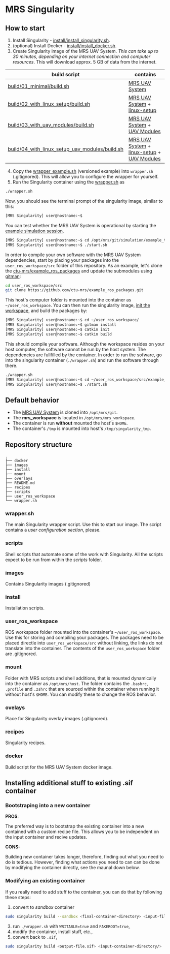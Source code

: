 # MRS Singularity

## How to start

1. Install Singularity - [install/install_singularity.sh](./install/install_singularity.sh).
2. (optional) Install Docker - [install/install_docker.sh](./install/install_docker.sh).
3. Create Singularity image of the MRS UAV System. _This can take up to 30 minutes, depending on your internet connection and computer resources_. This will download approx. 5 GB of data from the internet.

| **build script**                                                                                 | **contains**                                                                                                                                                                   |
|--------------------------------------------------------------------------------------------------|--------------------------------------------------------------------------------------------------------------------------------------------------------------------------------|
| [build/01_minimal/build.sh](build/01_minimal/build.sh)                                           | [MRS UAV System](https://github.com/ctu-mrs/mrs_uav_system)                                                                                                                    |
| [build/02_with_linux_setup/build.sh](build/02_with_linux_setup/build.sh)                         | [MRS UAV System](https://github.com/ctu-mrs/mrs_uav_system) + [linux-setup](https://github.com/klaxalk/linux-setup)                                                            |
| [build/03_with_uav_modules/build.sh](build/03_with_uav_modules/build.sh)                         | [MRS UAV System](https://github.com/ctu-mrs/mrs_uav_system) + [UAV Modules](https://github.com/ctu-mrs/uav_modules)                                                            |
| [build/04_with_linux_setup_uav_modules/build.sh](build/04_with_linux_setup_uav_modules/build.sh) | [MRS UAV System](https://github.com/ctu-mrs/mrs_uav_system) + [linux-setup](https://github.com/klaxalk/linux-setup) + [UAV Modules](https://github.com/ctu-mrs/uav_modules)    |

4. Copy the [wrapper_example.sh](./wrapper_example.sh) (versioned example) into `wrapper.sh` (.gitignored). This will allow you to configure the wrapper for yourself.
5. Run the Singularity container using the [wrapper.sh](./wrapper.sh) as
```bash
./wrapper.sh
```

Now, you should see the terminal prompt of the singularity image, similar to this:
```bash
[MRS Singularity] user@hostname:~$
```

You can test whether the MRS UAV System is operational by starting the [example simulation session](https://ctu-mrs.github.io/docs/simulation/howto.html).
```bash
[MRS Singularity] user@hostname:~$ cd /opt/mrs/git/simulation/example_tmux_scripts/one_drone_gps
[MRS Singularity] user@hostname:~$ ./start.sh
```

In order to compile your own software with the MRS UAV System dependencies, start by placing your packages into the `user_ros_workspace/src` folder of this repository.
As an example, let's clone the [ctu-mrs/example_ros_packages](https://github.com/ctu-mrs/example_ros_packages) and update the submodules using [gitman](https://ctu-mrs.github.io/docs/software/gitman.html):
```bash
cd user_ros_workspace/src
git clone https://github.com/ctu-mrs/example_ros_packages.git
```
This host's computer folder is mounted into the container as `~/user_ros_workspace`.
You can then run the singularity image, [init the workspace](https://ctu-mrs.github.io/docs/software/catkin/managing_workspaces/managing_workspaces.html), and build the packages by:
```bash
[MRS Singularity] user@hostname:~$ cd ~/user_ros_workspace/
[MRS Singularity] user@hostname:~$ gitman install
[MRS Singularity] user@hostname:~$ catkin init
[MRS Singularity] user@hostname:~$ catkin build
```
This should compile your software.
Although the workspace resides on your host computer, the software cannot be run by the host system.
The dependencies are fullfilled by the container.
In order to run the sofware, go into the singularity container (`./wrapper.sh`) and run the software through there.
```bash
./wrapper.sh
[MRS Singularity] user@hostname:~$ cd ~/user_ros_workspace/src/example_ros_packages/tmux_scripts/waypoint_flie
[MRS Singularity] user@hostname:~$ ./start.sh
```

## Default behavior

* The [MRS UAV System](https://github.com/ctu-mrs/mrs_uav_system) is cloned into `/opt/mrs/git`.
* The **mrs_workspace** is located in `/opt/mrs/mrs_workspace`.
* The container is run **without** mounted the host's `$HOME`.
* The container's `/tmp` is mounted into host's `/tmp/singularity_tmp`.

## Repository structure

```
.
├── docker
├── images
├── install
├── mount
├── overlays
├── README.md
├── recipes
├── scripts
├── user_ros_workspace
└── wrapper.sh
```

### wrapper.sh

The main Singularity wrapper script.
Use this to start our image.
The script contains a _user configuration section_, please.

### scripts

Shell scripts that automate some of the work with Singularity.
All the scripts expect to be run from within the _scripts_ folder.

### images

Contains Singularity images (.gitignored)

### install

Installation scripts.

### user_ros_workspace

ROS workspace folder mounted into the container's `~/user_ros_workspace`.
Use this for storing and compiling your packages.
The packages need to be placed directle into `user_ros_workspace/src` without linking, the links do not translate into the container.
The contents of the `user_ros_workspace` folder are .gitignored.

### mount

Folder with MRS scripts and shell additions, that is mounted dynamically into the container as `/opt/mrs/host`.
The folder contains the `.bashrc`, `.profile` and `.zshrc` that are sourced within the container when running it without host's `$HOME`.
You can modify these to change the ROS behavior.

### ovelays

Place for Singularity overlay images (.gitignored).

### recipes

Singularity recipes.

### docker

Build script for the MRS UAV System docker image.

## Installing additional stuff to existing .sif container

### Bootstraping into a new container

**PROS**:

The preferred way is to bootstrap the existing container into a new contained with a custom recipe file.
This allows you to be independent on the input container and recive updates.

**CONS:**

Building new container takes longer, therefore, finding out what you need to do is tedious.
However, finding what actions you need to can can be done by modifying the container directly, see the maunal down below.

### Modifying an existing container

If you really need to add stuff to the container, you can do that by following these steps:

1. convert to _sandbox_ container
```bash
sudo singularity build --sandbox <final-container-directory> <input-file.sif>
```
3. run `./wrapper.sh` with `WRITABLE=true` and `FAKEROOT=true`,
4. modify the container, install stuff, etc.,
5. convert back to `.sif`,
```bash
sudo singularity build <output-file.sif> <input-container-directory/>
```
